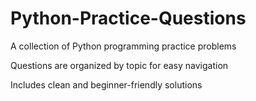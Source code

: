 # Python-Practice-Questions
A collection of Python programming practice problems

Questions are organized by topic for easy navigation

Includes clean and beginner-friendly solutions

